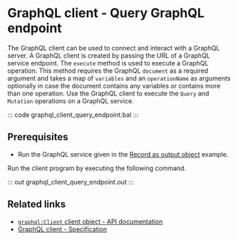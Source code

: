 # GraphQL client - Query GraphQL endpoint

The GraphQL client can be used to connect and interact with a GraphQL server.  A GraphQL client is created by passing the URL of a GraphQL service endpoint. The `execute` method is used to execute a GraphQL operation. This method requires the GraphQL `document` as a required argument and takes a map of `variables` and an `operationName` as arguments optionally in case the document contains any variables or contains more than one operation. Use the GraphQL client to execute the `Query` and `Mutation` operations on a GraphQL service.

::: code graphql_client_query_endpoint.bal :::

## Prerequisites
- Run the GraphQL service given in the [Record as output object](https://ballerina.io/learn/by-example/graphql-returning-record-values) example.

Run the client program by executing the following command.

::: out graphql_client_query_endpoint.out :::

## Related links
- [`graphql:Client` client object - API documentation](https://lib.ballerina.io/ballerina/graphql/latest/clients/Client)
- [GraphQL client - Specification](/spec/graphql/#25-client)
